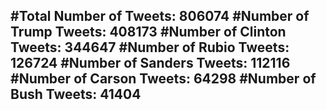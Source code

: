 #Total Number of Tweets: 806074 
#Number of Trump Tweets: 408173
#Number of Clinton Tweets: 344647
#Number of Rubio Tweets: 126724
#Number of Sanders Tweets: 112116
#Number of Carson Tweets: 64298
#Number of Bush Tweets: 41404
---
